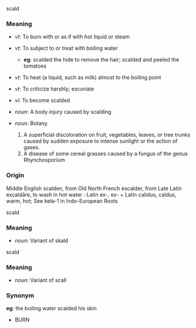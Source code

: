 scald
### Meaning
+ _vt_: To burn with or as if with hot liquid or steam
+ _vt_: To subject to or treat with boiling water
    + __eg__: scalded the hide to remove the hair; scalded and peeled the tomatoes
+ _vt_: To heat (a liquid, such as milk) almost to the boiling point
+ _vt_: To criticize harshly; excoriate
+ _vi_: To become scalded

+ _noun_: A body injury caused by scalding
+ _noun_: Botany.
   1. A superficial discoloration on fruit, vegetables, leaves, or tree trunks caused by sudden exposure to intense sunlight or the action of gases.
   2. A disease of some cereal grasses caused by a fungus of the genus Rhynchosporium

### Origin

Middle English scalden, from Old North French escalder, from Late Latin excaldāre, to wash in hot water : Latin ex-, ex- + Latin calidus, caldus, warm, hot; See kelə-1 in Indo-European Roots

scald
### Meaning
+ _noun_: Variant of skald

scald
### Meaning
+ _noun_: Variant of scall

### Synonym

__eg__: the boiling water scalded his skin

+ BURN


